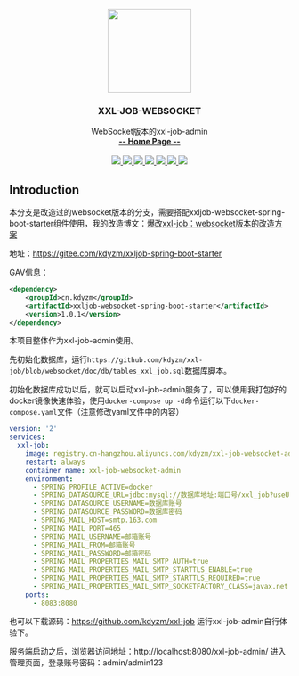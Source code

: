 <p align="center" >
    <img src="https://www.xuxueli.com/doc/static/xxl-job/images/xxl-logo.jpg" width="150">
    <h3 align="center">XXL-JOB-WEBSOCKET</h3>
    <p align="center">
       WebSocket版本的xxl-job-admin
        <br>
        <a href="https://www.xuxueli.com/xxl-job/"><strong>-- Home Page --</strong></a>
        <br>
        <br>
        <a href="https://github.com/xuxueli/xxl-job/actions">
            <img src="https://github.com/xuxueli/xxl-job/workflows/Java%20CI/badge.svg" >
        </a>
        <a href="https://maven-badges.herokuapp.com/maven-central/com.xuxueli/xxl-job/">
            <img src="https://maven-badges.herokuapp.com/maven-central/com.xuxueli/xxl-job/badge.svg" >
        </a>
        <a href="https://github.com/xuxueli/xxl-job/releases">
         <img src="https://img.shields.io/github/release/xuxueli/xxl-job.svg" >
        </a>
        <a href="https://github.com/xuxueli/xxl-job/">
            <img src="https://img.shields.io/github/stars/xuxueli/xxl-job" >
        </a>
        <a href="https://hub.docker.com/r/xuxueli/xxl-job-admin/">
            <img src="https://img.shields.io/docker/pulls/xuxueli/xxl-job-admin" >
        </a>
        <a href="http://www.gnu.org/licenses/gpl-3.0.html">
         <img src="https://img.shields.io/badge/license-GPLv3-blue.svg" >
        </a>
        <a href="https://www.xuxueli.com/page/donate.html">
           <img src="https://img.shields.io/badge/%24-donate-ff69b4.svg?style=flat" >
        </a>
    </p>
</p>



## Introduction

本分支是改造过的websocket版本的分支，需要搭配xxljob-websocket-spring-boot-starter组件使用，我的改造博文：[爆改xxl-job：websocket版本的改造方案](https://blog.kdyzm.cn/post/285)

地址：https://gitee.com/kdyzm/xxljob-spring-boot-starter

GAV信息：

``` xml
<dependency>
    <groupId>cn.kdyzm</groupId>
    <artifactId>xxljob-websocket-spring-boot-starter</artifactId>
    <version>1.0.1</version>
</dependency>
```

本项目整体作为xxl-job-admin使用。

先初始化数据库，运行`https://github.com/kdyzm/xxl-job/blob/websocket/doc/db/tables_xxl_job.sql`数据库脚本。

初始化数据库成功以后，就可以启动xxl-job-admin服务了，可以使用我打包好的docker镜像快速体验，使用`docker-compose up -d`命令运行以下`docker-compose.yaml`文件（注意修改yaml文件中的内容）

```yaml
version: '2'
services:
  xxl-job:
    image: registry.cn-hangzhou.aliyuncs.com/kdyzm/xxl-job-websocket-admin:1.0.1
    restart: always
    container_name: xxl-job-websocket-admin
    environment:
      - SPRING_PROFILE_ACTIVE=docker
      - SPRING_DATASOURCE_URL=jdbc:mysql://数据库地址:端口号/xxl_job?useUnicode=true&characterEncoding=UTF-8&autoReconnect=true&serverTimezone=Asia/Shanghai
      - SPRING_DATASOURCE_USERNAME=数据库账号
      - SPRING_DATASOURCE_PASSWORD=数据库密码
      - SPRING_MAIL_HOST=smtp.163.com
      - SPRING_MAIL_PORT=465
      - SPRING_MAIL_USERNAME=邮箱账号
      - SPRING_MAIL_FROM=邮箱账号
      - SPRING_MAIL_PASSWORD=邮箱密码
      - SPRING_MAIL_PROPERTIES_MAIL_SMTP_AUTH=true
      - SPRING_MAIL_PROPERTIES_MAIL_SMTP_STARTTLS_ENABLE=true
      - SPRING_MAIL_PROPERTIES_MAIL_SMTP_STARTTLS_REQUIRED=true
      - SPRING_MAIL_PROPERTIES_MAIL_SMTP_SOCKETFACTORY_CLASS=javax.net.ssl.SSLSocketFactory
    ports:
      - 8083:8080
```

也可以下载源码：https://github.com/kdyzm/xxl-job 运行xxl-job-admin自行体验下。

服务端启动之后，浏览器访问地址：http://localhost:8080/xxl-job-admin/ 进入管理页面，登录账号密码：admin/admin123

